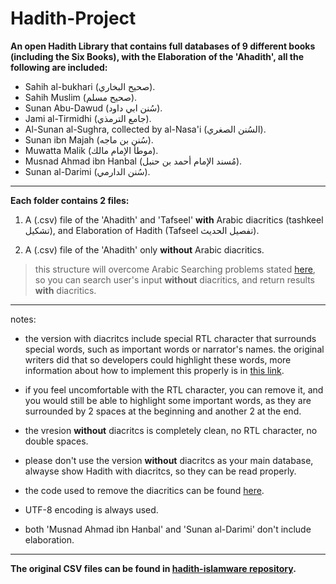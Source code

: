 # Hadith-Project
**An open Hadith Library that contains full databases of 9 different books (including the Six Books), with the Elaboration of the 'Ahadith', all the following are included:**

 - Sahih al-bukhari (صحيح البخاري).
 - Sahih Muslim (صحيح مسلم).
 - Sunan Abu-Dawud (سُنن ابي داود).
 - Jami al-Tirmidhi (جامع الترمذي).
 - Al-Sunan al-Sughra, collected by al-Nasa'i (السُنن الصغري).
 - Sunan ibn Majah (سُنن بن ماجه).
 - Muwatta Malik (موطأ الإمام مالك).
 - Musnad Ahmad ibn Hanbal (مُسند الإمام أحمد بن حنبل).
 - Sunan al-Darimi (سُنن الدارمي).


----------


**Each folder contains 2 files:**

 1. A (.csv) file of the 'Ahadith' and 'Tafseel' **with** Arabic diacritics (tashkeel تشكيل), and Elaboration of Hadith (Tafseel  تفصيل الحديث).
 
 2. A (.csv) file of the 'Ahadith' only **without** Arabic diacritics.
 
 >  this structure will overcome Arabic Searching problems stated
 > [here](http://safe.phpclasses.net/browse/view/html/file/12751/name/readme.html), so you can search user's input **without** diacritics, and return results **with** diacritics. 

----------


notes:
 - the version with diacritcs include special RTL character that surrounds special words, such as important words or narrator's names. the original writers did that so developers could highlight these words, more information about how to implement this properly is in [this link](https://stackoverflow.com/a/45018642/3578585).
 
 - if you feel uncomfortable with the RTL character, you can remove it, and you would still be able to highlight some important words, as they are surrounded by 2 spaces at the beginning and another 2 at the end.
 - the vresion **without** diacritcs is completely clean, no RTL character, no double spaces.
 - please don't use the version **without** diacritcs as your main database, alwayse show Hadith with diacritcs, so they can be read properly.
 - the code used to remove the diacritics can be found [here](https://gist.github.com/mhashim6/7d96f7ea274c9eb7e509798a332d78ac).
 - UTF-8 encoding is always used.
 - both 'Musnad Ahmad ibn Hanbal' and 'Sunan al-Darimi' don't include elaboration.
 
----------

**The original CSV files can be found in [hadith-islamware repository](https://github.com/ceefour/hadith-islamware).**
